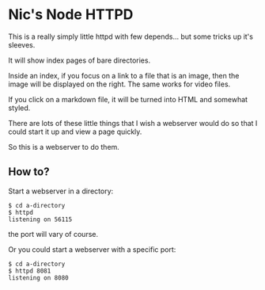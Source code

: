 # Nic's Node HTTPD

This is a really simply little httpd with few depends... but some
tricks up it's sleeves.

It will show index pages of bare directories.

Inside an index, if you focus on a link to a file that is an image,
then the image will be displayed on the right. The same works for
video files.

If you click on a markdown file, it will be turned into HTML and
somewhat styled.

There are lots of these little things that I wish a webserver would do
so that I could start it up and view a page quickly.

So this is a webserver to do them.

## How to?

Start a webserver in a directory:

```
$ cd a-directory
$ httpd
listening on 56115
```

the port will vary of course.

Or you could start a webserver with a specific port:

```
$ cd a-directory
$ httpd 8081
listening on 8080
```
